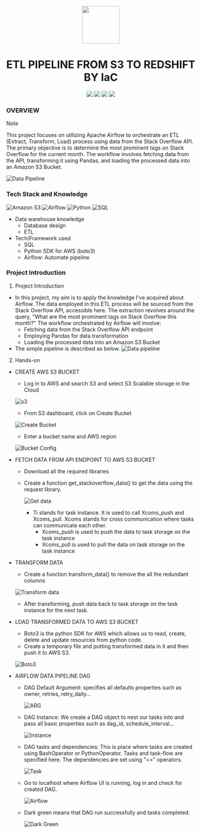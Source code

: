 <p align="center">
<img height="100" width="100" src="https://cdn.iconscout.com/icon/premium/png-512-thumb/etl-10518137-8480186.png?f=webp&w=256"/>
</p>
<h1 align="center">ETL PIPELINE FROM S3 TO REDSHIFT BY IaC</h1>
<p align="center">
    <img src="https://img.shields.io/badge/amazons3-white?style=flat&logo=amazons3&logoColor=white&color=%23569A31"/>
    <img src="https://img.shields.io/badge/Airflow-white?style=flat&logo=apacheairflow&logoColor=white&color=%23017CEE"/>
    <img src="https://img.shields.io/badge/Python-white?style=flat&logo=python&logoColor=white&color=%233776AB"/>
    <img src="https://img.shields.io/badge/mySQL-white?style=flat&logo=mysql&logoColor=white&color=%234479A1">
</p>

### OVERVIEW
> [!NOTE]
> This project focuses on utilizing Apache Airflow to orchestrate an ETL (Extract, Transform, Load) process using data from the Stack Overflow API. The primary objective is to determine the most prominent tags on Stack Overflow for the current month. The workflow involves fetching data from the API, transforming it using Pandas, and loading the processed data into an Amazon S3 Bucket.

![Data Pipeline](image/etl.png)

### Tech Stack and Knowledge
![Amazon S3](https://img.shields.io/badge/amazons3-white?style=flat&logo=amazons3&logoColor=white&color=%23569A31) ![Airflow](https://img.shields.io/badge/Airflow-white?style=flat&logo=apacheairflow&logoColor=white&color=%23017CEE) ![Python](https://img.shields.io/badge/Python-white?style=flat&logo=python&logoColor=white&color=%233776AB) ![SQL](https://img.shields.io/badge/mySQL-white?style=flat&logo=mysql&logoColor=white&color=%234479A1) 

- Data warehouse knowledge
    - Database design
    - ETL
- Tech/Framework used
    - SQL
    - Python SDK for AWS (boto3)
    - Airflow: Automate pipeline

### Project Introduction
1. Project Introduction
- In this project, my aim is to apply the knowledge I've acquired about Airflow. The data employed in this ETL process will be sourced from the Stack Overflow API, accessible here. The extraction revolves around the query, "What are the most prominent tags on Stack Overflow this month?" The workflow orchestrated by Airflow will involve:
    - Fetching data from the Stack Overflow API endpoint
    - Employing Pandas for data transformation
    - Loading the processed data into an Amazon S3 Bucket
- The simple pipeline is described as below.
![Data pipeline](image/etl.png)

2. Hands-on
- CREATE AWS S3 BUCKET
    - Log in to AWS and search S3 and select S3 Scalable storage in the Cloud

    ![s3](image/s3.png)

    - From S3 dashboard, click on Create Bucket

    ![Create Bucket](image/create_bucket.png)

    - Enter a bucket name and AWS region

    ![Bucket Config](image/bucket_config.png)

- FETCH DATA FROM API ENDPOINT TO AWS S3 BUCKET
    - Download all the required libraries
    - Create a function get_stackoverflow_data() to get the data using the request library.
        
        ![Get data](image/get_data.png)

        - Ti stands for task instance. It is used to call Xcoms_push and Xcoms_pull. Xcoms stands for cross communication where tasks can communicate each other. 
            - Xcoms_push is used to push the data to task storage on the task instance
            - Xcoms_pull is used to pull the data on task storage on the task instance
- TRANSFORM DATA 
    - Create a function transform_data() to remove the all the redundant columns
    
    ![Transform data](image/transform_data.png)

    - After transforming, push data back to task storage on the task instance for the next task.
- LOAD TRANSFORMED DATA TO AWS S3 BUCKET
    - Boto3 is the python SDK for AWS which allows us to read, create, delete and update resources from python code.
    - Create a temporary file and putting transformed data in it and then push it to AWS S3. 

    ![Boto3](image/boto3.png)

- AIRFLOW DATA PIPELINE DAG
    - DAG Default Argument: specifies all defaults properties such as owner, retries, retry_daily...

        ![ARG](image/arg.png)

    - DAG Instance: We create a DAG object to nest our tasks into and pass all basic properties such as dag_id, schedule_interval...

        ![Instance](image/Instance.png)

    - DAG tasks and dependencies: This is place where tasks are created using BashOperator or PythonOperator. Tasks and task-flow are specified here. The dependencies are set using ">>" operators. 

        ![Task](image/Task.png)

    - Go to localhost where Airflow UI is running, log in and check for created DAG.

        ![Airflow](image/airflow.png)

    - Dark green means that DAG run successfully and tasks completed. 
 
        ![Dark Green](image/dark_green.png)
